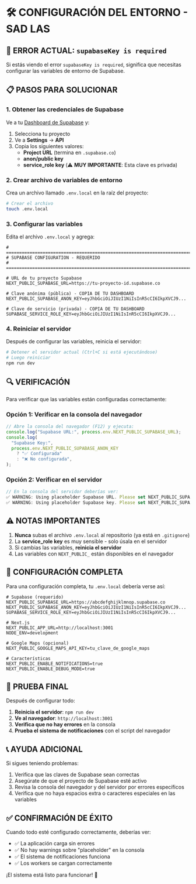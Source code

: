 # 🛠️ CONFIGURACIÓN DEL ENTORNO - SAD LAS

## 🚨 ERROR ACTUAL: `supabaseKey is required`

Si estás viendo el error `supabaseKey is required`, significa que necesitas configurar las variables
de entorno de Supabase.

## 📋 PASOS PARA SOLUCIONAR

### 1. Obtener las credenciales de Supabase

Ve a tu [Dashboard de Supabase](https://app.supabase.com) y:

1. Selecciona tu proyecto
2. Ve a **Settings** → **API**
3. Copia los siguientes valores:
   - **Project URL** (termina en `.supabase.co`)
   - **anon/public key**
   - **service_role key** (⚠️ **MUY IMPORTANTE**: Esta clave es privada)

### 2. Crear archivo de variables de entorno

Crea un archivo llamado `.env.local` en la raíz del proyecto:

```bash
# Crear el archivo
touch .env.local
```

### 3. Configurar las variables

Edita el archivo `.env.local` y agrega:

```env
# ============================================================================
# SUPABASE CONFIGURATION - REQUERIDO
# ============================================================================

# URL de tu proyecto Supabase
NEXT_PUBLIC_SUPABASE_URL=https://tu-proyecto-id.supabase.co

# Clave anónima (pública) - COPIA DE TU DASHBOARD
NEXT_PUBLIC_SUPABASE_ANON_KEY=eyJhbGciOiJIUzI1NiIsInR5cCI6IkpXVCJ9...

# Clave de servicio (privada) - COPIA DE TU DASHBOARD
SUPABASE_SERVICE_ROLE_KEY=eyJhbGciOiJIUzI1NiIsInR5cCI6IkpXVCJ9...
```

### 4. Reiniciar el servidor

Después de configurar las variables, reinicia el servidor:

```bash
# Detener el servidor actual (Ctrl+C si está ejecutándose)
# Luego reiniciar
npm run dev
```

## 🔍 VERIFICACIÓN

Para verificar que las variables están configuradas correctamente:

### Opción 1: Verificar en la consola del navegador

```javascript
// Abre la consola del navegador (F12) y ejecuta:
console.log("Supabase URL:", process.env.NEXT_PUBLIC_SUPABASE_URL);
console.log(
  "Supabase Key:",
  process.env.NEXT_PUBLIC_SUPABASE_ANON_KEY
    ? "✅ Configurada"
    : "❌ No configurada",
);
```

### Opción 2: Verificar en el servidor

```javascript
// En la consola del servidor deberías ver:
✅ WARNING: Using placeholder Supabase URL. Please set NEXT_PUBLIC_SUPABASE_URL in your .env.local file
✅ WARNING: Using placeholder Supabase key. Please set NEXT_PUBLIC_SUPABASE_ANON_KEY in your .env.local file
```

## ⚠️ NOTAS IMPORTANTES

1. **Nunca** subas el archivo `.env.local` al repositorio (ya está en `.gitignore`)
2. La **service_role key** es muy sensible - solo úsala en el servidor
3. Si cambias las variables, **reinicia el servidor**
4. Las variables con `NEXT_PUBLIC_` están disponibles en el navegador

## 🔧 CONFIGURACIÓN COMPLETA

Para una configuración completa, tu `.env.local` debería verse así:

```env
# Supabase (requerido)
NEXT_PUBLIC_SUPABASE_URL=https://abcdefghijklmnop.supabase.co
NEXT_PUBLIC_SUPABASE_ANON_KEY=eyJhbGciOiJIUzI1NiIsInR5cCI6IkpXVCJ9...
SUPABASE_SERVICE_ROLE_KEY=eyJhbGciOiJIUzI1NiIsInR5cCI6IkpXVCJ9...

# Next.js
NEXT_PUBLIC_APP_URL=http://localhost:3001
NODE_ENV=development

# Google Maps (opcional)
NEXT_PUBLIC_GOOGLE_MAPS_API_KEY=tu_clave_de_google_maps

# Características
NEXT_PUBLIC_ENABLE_NOTIFICATIONS=true
NEXT_PUBLIC_ENABLE_DEBUG_MODE=true
```

## 🎯 PRUEBA FINAL

Después de configurar todo:

1. **Reinicia el servidor**: `npm run dev`
2. **Ve al navegador**: `http://localhost:3001`
3. **Verifica que no hay errores** en la consola
4. **Prueba el sistema de notificaciones** con el script del navegador

## 📞 AYUDA ADICIONAL

Si sigues teniendo problemas:

1. Verifica que las claves de Supabase sean correctas
2. Asegúrate de que el proyecto de Supabase esté activo
3. Revisa la consola del navegador y del servidor por errores específicos
4. Verifica que no haya espacios extra o caracteres especiales en las variables

## ✅ CONFIRMACIÓN DE ÉXITO

Cuando todo esté configurado correctamente, deberías ver:

- ✅ La aplicación carga sin errores
- ✅ No hay warnings sobre "placeholder" en la consola
- ✅ El sistema de notificaciones funciona
- ✅ Los workers se cargan correctamente

¡El sistema está listo para funcionar! 🚀
